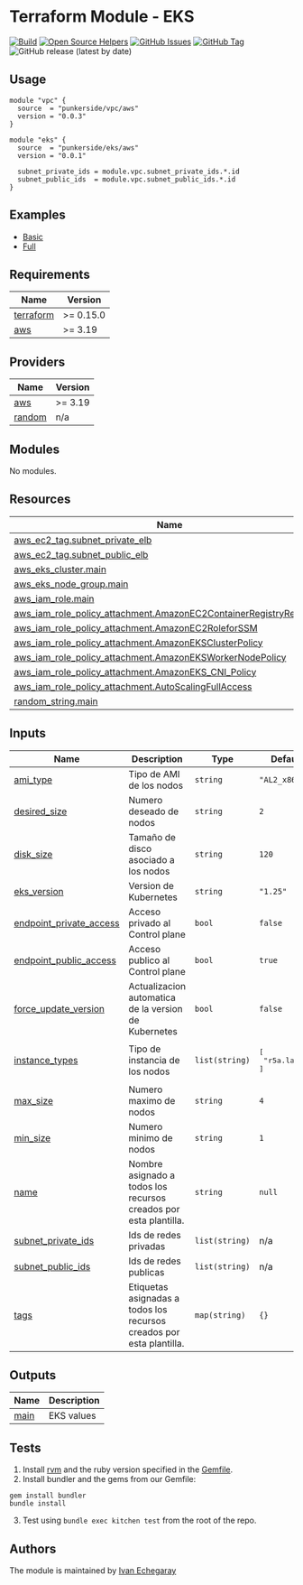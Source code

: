 # Terraform Module - EKS

[![Build](https://github.com/punkerside/terraform-aws-eks/actions/workflows/main.yml/badge.svg?branch=main)](https://github.com/punkerside/terraform-aws-eks/actions/workflows/main.yml)
[![Open Source Helpers](https://www.codetriage.com/punkerside/terraform-aws-eks/badges/users.svg)](https://www.codetriage.com/punkerside/terraform-aws-eks)
[![GitHub Issues](https://img.shields.io/github/issues/punkerside/terraform-aws-eks.svg)](https://github.com/punkerside/terraform-aws-eks/issues)
[![GitHub Tag](https://img.shields.io/github/tag-date/punkerside/terraform-aws-eks.svg?style=plastic)](https://github.com/punkerside/terraform-aws-eks/tags/)
![GitHub release (latest by date)](https://img.shields.io/github/v/release/punkerside/terraform-aws-eks)

## Usage

```hcl
module "vpc" {
  source  = "punkerside/vpc/aws"
  version = "0.0.3"
}

module "eks" {
  source  = "punkerside/eks/aws"
  version = "0.0.1"

  subnet_private_ids = module.vpc.subnet_private_ids.*.id
  subnet_public_ids  = module.vpc.subnet_public_ids.*.id
}
```

## Examples

* [Basic](https://github.com/punkerside/terraform-aws-eks/tree/main/examples/basic)
* [Full](https://github.com/punkerside/terraform-aws-eks/tree/main/examples/full)

<!-- BEGINNING OF PRE-COMMIT-TERRAFORM DOCS HOOK -->
## Requirements

| Name | Version |
|------|---------|
| <a name="requirement_terraform"></a> [terraform](#requirement\_terraform) | >= 0.15.0 |
| <a name="requirement_aws"></a> [aws](#requirement\_aws) | >= 3.19 |

## Providers

| Name | Version |
|------|---------|
| <a name="provider_aws"></a> [aws](#provider\_aws) | >= 3.19 |
| <a name="provider_random"></a> [random](#provider\_random) | n/a |

## Modules

No modules.

## Resources

| Name | Type |
|------|------|
| [aws_ec2_tag.subnet_private_elb](https://registry.terraform.io/providers/hashicorp/aws/latest/docs/resources/ec2_tag) | resource |
| [aws_ec2_tag.subnet_public_elb](https://registry.terraform.io/providers/hashicorp/aws/latest/docs/resources/ec2_tag) | resource |
| [aws_eks_cluster.main](https://registry.terraform.io/providers/hashicorp/aws/latest/docs/resources/eks_cluster) | resource |
| [aws_eks_node_group.main](https://registry.terraform.io/providers/hashicorp/aws/latest/docs/resources/eks_node_group) | resource |
| [aws_iam_role.main](https://registry.terraform.io/providers/hashicorp/aws/latest/docs/resources/iam_role) | resource |
| [aws_iam_role_policy_attachment.AmazonEC2ContainerRegistryReadOnly](https://registry.terraform.io/providers/hashicorp/aws/latest/docs/resources/iam_role_policy_attachment) | resource |
| [aws_iam_role_policy_attachment.AmazonEC2RoleforSSM](https://registry.terraform.io/providers/hashicorp/aws/latest/docs/resources/iam_role_policy_attachment) | resource |
| [aws_iam_role_policy_attachment.AmazonEKSClusterPolicy](https://registry.terraform.io/providers/hashicorp/aws/latest/docs/resources/iam_role_policy_attachment) | resource |
| [aws_iam_role_policy_attachment.AmazonEKSWorkerNodePolicy](https://registry.terraform.io/providers/hashicorp/aws/latest/docs/resources/iam_role_policy_attachment) | resource |
| [aws_iam_role_policy_attachment.AmazonEKS_CNI_Policy](https://registry.terraform.io/providers/hashicorp/aws/latest/docs/resources/iam_role_policy_attachment) | resource |
| [aws_iam_role_policy_attachment.AutoScalingFullAccess](https://registry.terraform.io/providers/hashicorp/aws/latest/docs/resources/iam_role_policy_attachment) | resource |
| [random_string.main](https://registry.terraform.io/providers/hashicorp/random/latest/docs/resources/string) | resource |

## Inputs

| Name | Description | Type | Default | Required |
|------|-------------|------|---------|:--------:|
| <a name="input_ami_type"></a> [ami\_type](#input\_ami\_type) | Tipo de AMI de los nodos | `string` | `"AL2_x86_64"` | no |
| <a name="input_desired_size"></a> [desired\_size](#input\_desired\_size) | Numero deseado de nodos | `string` | `2` | no |
| <a name="input_disk_size"></a> [disk\_size](#input\_disk\_size) | Tamaño de disco asociado a los nodos | `string` | `120` | no |
| <a name="input_eks_version"></a> [eks\_version](#input\_eks\_version) | Version de Kubernetes | `string` | `"1.25"` | no |
| <a name="input_endpoint_private_access"></a> [endpoint\_private\_access](#input\_endpoint\_private\_access) | Acceso privado al Control plane | `bool` | `false` | no |
| <a name="input_endpoint_public_access"></a> [endpoint\_public\_access](#input\_endpoint\_public\_access) | Acceso publico al Control plane | `bool` | `true` | no |
| <a name="input_force_update_version"></a> [force\_update\_version](#input\_force\_update\_version) | Actualizacion automatica de la version de Kubernetes | `bool` | `false` | no |
| <a name="input_instance_types"></a> [instance\_types](#input\_instance\_types) | Tipo de instancia de los nodos | `list(string)` | <pre>[<br>  "r5a.large"<br>]</pre> | no |
| <a name="input_max_size"></a> [max\_size](#input\_max\_size) | Numero maximo de nodos | `string` | `4` | no |
| <a name="input_min_size"></a> [min\_size](#input\_min\_size) | Numero minimo de nodos | `string` | `1` | no |
| <a name="input_name"></a> [name](#input\_name) | Nombre asignado a todos los recursos creados por esta plantilla. | `string` | `null` | no |
| <a name="input_subnet_private_ids"></a> [subnet\_private\_ids](#input\_subnet\_private\_ids) | Ids de redes privadas | `list(string)` | n/a | yes |
| <a name="input_subnet_public_ids"></a> [subnet\_public\_ids](#input\_subnet\_public\_ids) | Ids de redes publicas | `list(string)` | n/a | yes |
| <a name="input_tags"></a> [tags](#input\_tags) | Etiquetas asignadas a todos los recursos creados por esta plantilla. | `map(string)` | `{}` | no |

## Outputs

| Name | Description |
|------|-------------|
| <a name="output_main"></a> [main](#output\_main) | EKS values |
<!-- END OF PRE-COMMIT-TERRAFORM DOCS HOOK -->

## Tests

1. Install [rvm](https://rvm.io/rvm/install) and the ruby version specified in the [Gemfile](https://github.com/punkerside/terraform-aws-eks/tree/main/Gemfile).
2. Install bundler and the gems from our Gemfile:
```
gem install bundler
bundle install
```
3. Test using `bundle exec kitchen test` from the root of the repo.

## Authors

The module is maintained by [Ivan Echegaray](https://github.com/punkerside)